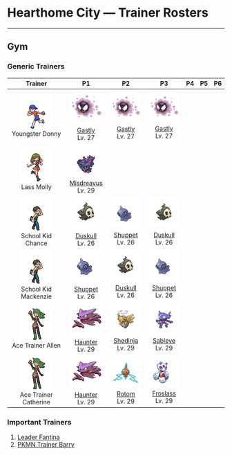 # Hearthome City — Trainer Rosters

---

## Gym


### Generic Trainers

| Trainer | P1 | P2 | P3 | P4 | P5 | P6 |
|:-------:|:--:|:--:|:--:|:--:|:--:|:--:|
| ![Youngster Donny](../../assets/trainers/youngster.png "Youngster Donny")<br>Youngster Donny | ![Gastly](../../assets/sprites/gastly/front.gif "Gastly")<br>[Gastly](../../pokemon/gastly.md/)<br>Lv. 27 | ![Gastly](../../assets/sprites/gastly/front.gif "Gastly")<br>[Gastly](../../pokemon/gastly.md/)<br>Lv. 27 | ![Gastly](../../assets/sprites/gastly/front.gif "Gastly")<br>[Gastly](../../pokemon/gastly.md/)<br>Lv. 27 |
| ![Lass Molly](../../assets/trainers/lass.png "Lass Molly")<br>Lass Molly | ![Misdreavus](../../assets/sprites/misdreavus/front.gif "Misdreavus")<br>[Misdreavus](../../pokemon/misdreavus.md/)<br>Lv. 29 |
| ![School Kid Chance](../../assets/trainers/school_kid.png "School Kid Chance")<br>School Kid Chance | ![Duskull](../../assets/sprites/duskull/front.gif "Duskull")<br>[Duskull](../../pokemon/duskull.md/)<br>Lv. 26 | ![Shuppet](../../assets/sprites/shuppet/front.gif "Shuppet")<br>[Shuppet](../../pokemon/shuppet.md/)<br>Lv. 26 | ![Duskull](../../assets/sprites/duskull/front.gif "Duskull")<br>[Duskull](../../pokemon/duskull.md/)<br>Lv. 26 |
| ![School Kid Mackenzie](../../assets/trainers/school_kid.png "School Kid Mackenzie")<br>School Kid Mackenzie | ![Shuppet](../../assets/sprites/shuppet/front.gif "Shuppet")<br>[Shuppet](../../pokemon/shuppet.md/)<br>Lv. 26 | ![Duskull](../../assets/sprites/duskull/front.gif "Duskull")<br>[Duskull](../../pokemon/duskull.md/)<br>Lv. 26 | ![Shuppet](../../assets/sprites/shuppet/front.gif "Shuppet")<br>[Shuppet](../../pokemon/shuppet.md/)<br>Lv. 26 |
| ![Ace Trainer Allen](../../assets/trainers/ace_trainer.png "Ace Trainer Allen")<br>Ace Trainer Allen | ![Haunter](../../assets/sprites/haunter/front.gif "Haunter")<br>[Haunter](../../pokemon/haunter.md/)<br>Lv. 29 | ![Shedinja](../../assets/sprites/shedinja/front.gif "Shedinja")<br>[Shedinja](../../pokemon/shedinja.md/)<br>Lv. 29 | ![Sableye](../../assets/sprites/sableye/front.gif "Sableye")<br>[Sableye](../../pokemon/sableye.md/)<br>Lv. 29 |
| ![Ace Trainer Catherine](../../assets/trainers/ace_trainer.png "Ace Trainer Catherine")<br>Ace Trainer Catherine | ![Haunter](../../assets/sprites/haunter/front.gif "Haunter")<br>[Haunter](../../pokemon/haunter.md/)<br>Lv. 29 | ![Rotom](../../assets/sprites/rotom/front.gif "Rotom")<br>[Rotom](../../pokemon/rotom.md/)<br>Lv. 29 | ![Froslass](../../assets/sprites/froslass/front.gif "Froslass")<br>[Froslass](../../pokemon/froslass.md/)<br>Lv. 29 |


### Important Trainers

1. [Leader Fantina](important_trainers.md#leader-fantina)
1. [PKMN Trainer Barry](important_trainers.md#pkmn-trainer-barry)
